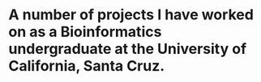 # A number of projects I have worked on as a Bioinformatics undergraduate at the University of California, Santa Cruz.
